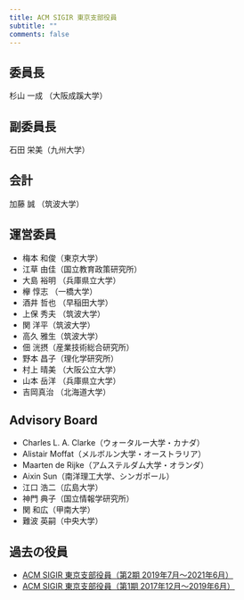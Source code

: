 ```yaml
---
title: ACM SIGIR 東京支部役員
subtitle: ""
comments: false
---
```


## 委員長

杉山 一成 （大阪成蹊大学）

## 副委員長

石田 栄美（九州大学）

## 会計

加藤 誠 （筑波大学）

## 運営委員

- 梅本 和俊（東京大学）
- 江草 由佳（国立教育政策研究所）
- 大島 裕明 （兵庫県立大学）
- 欅 惇志 （一橋大学）
- 酒井 哲也 （早稲田大学）
- 上保 秀夫 （筑波大学）
- 関 洋平（筑波大学）
- 高久 雅生（筑波大学）
- 佃 洸摂（産業技術総合研究所）
- 野本 昌子（理化学研究所）
- 村上 晴美 （大阪公立大学）
- 山本 岳洋 （兵庫県立大学）
- 吉岡真治 （北海道大学）

## Advisory Board

- Charles L.  A. Clarke（ウォータルー大学・カナダ）
- Alistair Moffat（メルボルン大学・オーストラリア）
- Maarten de Rijke（アムステルダム大学・オランダ）
- Aixin Sun（南洋理工大学、シンガポール）
- 江口 浩二（広島大学）
- 神門 典子（国立情報学研究所）
- 関 和広（甲南大学）
- 難波 英嗣（中央大学）


## 過去の役員

- [ACM SIGIR 東京支部役員（第2期 2019年7月〜2021年6月）](/page/organization_2/)
- [ACM SIGIR 東京支部役員（第1期 2017年12月〜2019年6月）](/page/organization_1/)
